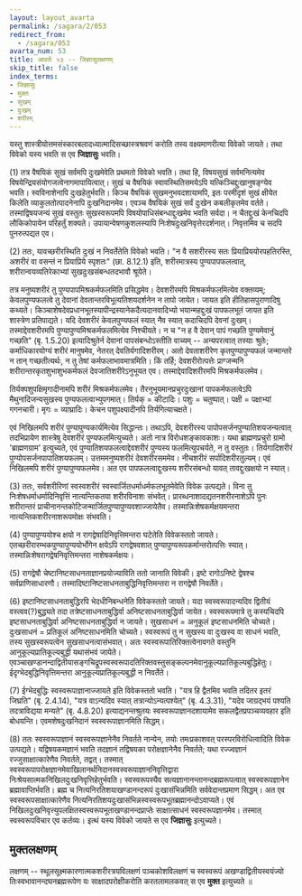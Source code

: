 ```yaml
---
layout: layout_avarta
permalink: /sagara/2/053
redirect_from:
  - /sagara/053
avarta_num: 53
title: आवर्तः ५३ -- जिज्ञासुलक्षणम्
skip_title: false
index_terms:
- जिज्ञासुः
- मुक्तः
- सुखम्
- दुःखम्
- शरीरम्
---
```


यस्तु शास्त्रीयोत्तमसंस्कारबलादध्यात्मादिसच्छास्त्रश्रवणं करोति तस्य वक्ष्यमाणरीत्या विवेको जायते। 
तथा विवेको यस्य भवति स एव **जिज्ञासुः** भवति।

(1) तत्र वैषयिकं सुखं सर्वमपि दुःखमेवेति प्रथमतो विवेको भवति।
तथा हि, विषयसुखं सर्वमनित्यमेव विषयेन्द्रियसंयोगजत्वेनागमापायित्वात्।
सुखं च वैषयिकं स्वावस्थितिसमयेऽपि यत्किञ्चिद्दुःखानुषङ्ग्येव भवति। 
स्वविनाशेनापि दुःखहेतुर्भवति। 
किञ्च वैषयिकं सुखमनुभवदशायामपि, 
इतः परमीदृशं सुखं क्षीयेत किलेति व्याकुलतोत्पादनेनापि दुःखनिदानमेव। 
एवञ्च वैषयिकं सुखं सर्वं दुःखेन कबलीकृतमेव वर्तते। 
तस्माद्विषयजन्यं सुखं वस्तुतः सुखस्वरूपमपि विषयोपाधिसंबन्धाद्दुःखमेव भवति सर्वदा। 
न चैतद्दुःखं केनचिदपि लौकिकोपायेन परिहर्तुं शक्यते। 
उपायान्वेषणकुशलस्यापि निःशेषदुःखनिवृत्तेरदर्शनात्। 
निवृत्तमिव च सदपि पुनरुत्पद्यत एव।

(2) ततः, यावच्छरीरस्थिति दुःखं न निवर्तेतेति विवेको भवति। 
"न वै सशरीरस्य सतः प्रियाप्रिययोरपहतिरस्ति, अशरीरं वा वसन्तं न प्रियाप्रिये स्पृशतः" 
(छा. 8.12.1) इति, शरीरमात्रस्य पुण्यपापफलत्वात्,
शरीरान्वयव्यतिरेकाभ्यां सुखदुःखसंबन्धतदभावौ श्रूयेते।

तत्र मनुष्यशरीरं तु पुण्यपापमिश्रकर्मफलमिति प्रसिद्धमेव। 
देवशरीरमपि मिश्रकर्मफलमित्येव वक्तव्यम्; केवलपुण्यफलत्वे तु देवानां देवतान्तरविभूत्यतिशयदर्शनेन न तापो जायेत। 
जायत इति हीतिहासपुराणादिषु कथ्यते। 
किञ्चाशेषदेवप्रधानभूतस्यापीन्द्रस्यानेकदैत्यदानवादिभ्यो भयान्महद्दुःखं पापफलभूतं जायत इति शास्त्रेण प्रतिपाद्यते। 
यदि देवशरीरं केवलपुण्यफलं स्यात् नैव स्यात् कदाचिदपि देवनां दुःखम्। 
तस्माद्देवशरीरमपि पुण्यापुण्यमिश्रकर्मफलमित्येव निश्चीयते। 
न च "न ह वै देवान् पापं गच्छति पुण्यमेवानुं गच्छति" (बृ. 1.5.20) इत्यादिश्रुतेर्न देवानां पापसंबन्धोऽस्तीति वाच्यम् -- अन्यपरत्वात् तस्याः श्रुतेः; कर्माधिकारयोग्यं शरीरं मानुषमेव, नेतरत् देवतिर्यगादिशरीरम्। 
अतो देवताशरीरेण कृतपुण्यापुण्यफलं जन्मान्तरे न तान् गच्छतीत्यर्थः, न तु तेषां कर्मफलाभावमात्रमिति। 
किं तर्हि; देवशरीरोत्पत्तेः प्राग्जन्मनि शरीरान्तरकृतशुभाशुभकर्मफलं देवजातिशरीरेऽनुभूयत एव। 
तस्माद्देवादिशरीरमपि मिश्रकर्मफलमेव।

तिर्यक्पशुपक्षिमृगादीनामपि शरीरं मिश्रकर्मफलमेव। 
तैरनुभूयमानप्रचुरदुःखानां पापकर्मफलत्वेऽपि मैथुनादिजन्यसुखस्य पुण्यफलत्वाभ्युपगमात्। 
तिर्यक् = कीटादिः। 
पशुः = चतुष्पात्। 
पक्षी = पक्षाभ्यां गगनचारी। 
मृगः = व्याघ्रादिः। 
केचन पशुपक्ष्यादीनपि तिर्यगित्याचक्षते।

एवं निखिलमपि शरीरं पुण्यापुण्यकार्यमित्येव सिद्धान्तः। 
तथाऽपि, देवशरीरस्य पापोपसर्जनपुण्यातिशयजन्यत्वात् तदभिप्रायेण शास्त्रेषु देवशरीरं पुण्यफलमित्युच्यते। 
अतो नात्र विरोधशङ्कावकाशः। 
यथा ब्राह्मणप्रचुरो ग्रामो 'ब्राह्मणग्राम' इत्युच्यते, एवं पुण्यातिशयफलत्वाद्देवशरीरं पुण्यस्य फलमित्युपचर्यते, न तु वस्तुतः। 
तिर्यगादिशरीरं पुण्योपसर्जनपापातिशयफलम्। 
उत्तममनुष्यशरीरं देवशरीरसममेव। 
नीचशरीरं सर्पादिशरीरतुल्यम्। 
एवं निखिलमपि शरीरं पुण्यापुण्यफलमेव। 
अत एव पापफलत्वाद्दुःखस्य शरीरसंबन्धो यावत् तावद्दुःखक्षयो न स्यात्।

(3) ततः, सर्वशरीरिणां स्वस्वशरीरं स्वस्वार्जितधर्माधर्मफलभूतमेवेति विवेक उत्पद्यते। 
विना तु निःशेषधर्माधर्मादिनिवृत्तिं नात्यन्तिकतया शरीरविनाशः संभवेत्। 
प्रारब्धनाशादद्यतनशरीरनाशेऽपि पुनः शरीरान्तरं प्राचीनानन्तकोटिजन्मार्जितपुण्यापुण्यवशाज्जायेतैव। 
तस्मान्निःशेषकर्मक्षयमन्तरा नात्यन्तिकशरीरनाशरूपमोक्षः संभवति।

(4) पुण्यापुण्ययोश्च क्षयो न रागद्वेषादिनिवृत्तिमन्तरा घटेतेति विवेकस्ततो जायते। 
एतच्छरीरारम्भकपुण्यापुण्ययोर्भोगेन क्षयेऽपि रागद्वेषवशात् पुण्यापुण्यरूपकर्मान्तरोत्पत्तिः स्यात्। 
तस्मान्निःशेषरागद्वेषनिवृत्तिमन्तरा नाशेषकर्मक्षयः।

(5) रागद्वेषौ चेष्टानिष्टसाधनताज्ञानप्रयोज्याविति ततो जानाति विवेकी। 
इष्टे रागोऽनिष्टे द्वेषश्च सर्वप्राणिसाधारणौ। 
तस्मादिष्टानिष्टसाधनताबुद्धिनिवृत्तिमन्तरा न रागद्वेषौ निवर्तेते।

(6) इष्टानिष्टसाधनताबुद्धिरपि भेदधीनिबन्धनेति विवेकस्ततो जायते। 
यदा स्वस्वरूपादन्यदिव द्वितीयं वस्त्वव(?)बुद्ध्यते तदा तत्रेष्टसाधनताबुद्धिर्वा अनिष्टसाधनताबुद्धिर्वा जायेत। 
स्वस्वरूपमात्रे तु कस्यचिदपि इष्टसाधनताबुद्धिर्वा अनिष्टसाधनताबुद्धिर्वा न जायते। 
सुखसाधनं = अनुकूलं इष्टसाधनमिति चोच्यते। 
दुःखसाधनं = प्रतिकूलं अनिष्टसाधनमिति चोच्यते। 
स्वस्वरूपं तु न सुखस्य वा दुःखस्य वा साधनं भवति, तस्य सुखस्वरूपत्वेन सुखसाधनत्वासंभवात्। 
अतः स्वस्वरूपातिरिक्तत्वेनावगते वस्तुनि आनुकूल्यप्रातिकूल्यबुद्धी यथासंभवं जायेते। 
एवञ्चाखण्डानन्दाद्वितीयासङ्गचिद्रूपस्वस्वरूपादतिरिक्तवस्तुसङ्कल्पनमेवानुकूल्यप्रातिकूल्यबुद्धिहेतुः। 
ईदृग्भेदबुद्धिनिवृत्तिमन्तरा आनुकूल्यप्रातिकूल्यबुद्धी न निवर्तेते।

(7) ईग्भेदबुद्धिः स्वस्वरूपाज्ञानाज्जायते इति विवेकस्ततो भवति। 
"यत्र हि द्वैतमिव भवति तदितर इतरं जिघ्रति" (बृ. 2.4.14), 
"यत्र वाऽन्यदिव स्यात् तत्रान्योऽन्यत्पश्येत्" (बृ. 4.3.31), 
"यदेव जाग्रद्भयं पश्यति तदत्राविद्यया मन्यते" (बृ. 4.8.20) 
इत्याद्यनन्तश्रुतयः स्वस्वरूपाज्ञानदशायामेव सकलद्वैतप्रपञ्चव्यवहार इति बोधयन्ति। 
एवमशेषदुःखनिदानं स्वस्वरूपाज्ञानमिति सिद्धम्।

(8) ततः स्वस्वरूपाज्ञानं स्वस्वरूपज्ञानेनैव निवर्तते नान्येन, तयोः तमःप्रकाशवत् परस्परविरोधित्वादिति विवेक उत्पद्यते। 
यद्विषयकमज्ञानं भवति तदज्ञानं तद्विषयका परोक्षज्ञानेनैव निवर्तते; यथा रज्ज्वज्ञानं रज्जुसाक्षात्कारेणैव निवर्तते, तद्वत्। 
तस्मात् स्वस्वरूपापरोक्षज्ञानमेवाखिलानर्थनिदानस्वस्वरूपाज्ञाननिवृत्तिद्वारा निःश्रेयसात्मकनिखिलदुःखनिवृत्तिहेतुर्भवति। 
स्वस्वरूपस्यैव सत्यज्ञानानन्तानन्दब्रह्मरूपत्वात् स्वस्वरूपज्ञानेन ब्रह्मावाप्तिर्भवति। 
ब्रह्म च नित्यनिरतिशयाखण्डानन्दरूपं दुःखासंभिन्नमिति सर्ववेदान्तप्रमाण सिद्धम्। 
अत एव स्वस्वरूपसाक्षात्कारेणैव नित्यनिरतिशयदुःखासंभिन्नस्वस्वरूपभूतब्रह्मानन्दोऽवाप्यते। 
एवं निखिलदुःखनिवृत्त्युपलक्षितस्वस्वरूपभूताखण्डानन्दप्राप्तेः साक्षात्साधनं स्वस्वरूपज्ञानमेव। 
तस्मात् स्वस्वरूपविचार एव कर्तव्यः। 
इत्थं यस्य विवेको जायते स एव **जिज्ञासुः** इत्युच्यते।

## मुक्तलक्षणम् 

लक्षणम् -- स्थूलसूक्ष्मकारणात्मकशरीरत्रयविलक्षणं पञ्चकोशविलक्षणं च स्वस्वरूपं अखण्डाद्वितीयस्वयंज्यो तिःस्वभावानन्दघनब्रह्मरूपेण यः साक्षादपरोक्षीकरोति करतलामलकवत् स एव **मुक्त** इत्युच्यते ॥

<div class="footnote" markdown="1">
</div>
